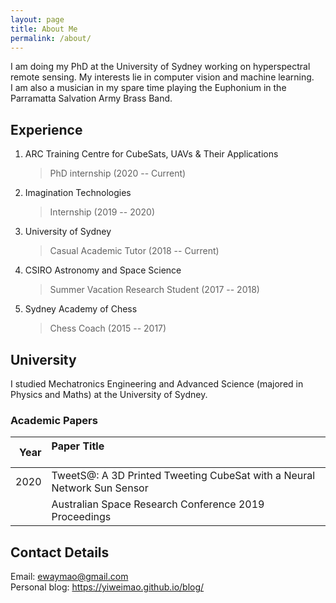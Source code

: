 ```yaml
---
layout: page
title: About Me
permalink: /about/
---
```



I am doing my PhD at the University of Sydney working on hyperspectral remote sensing. My interests lie in computer vision and machine learning. <br>
I am also a musician in my spare time playing the Euphonium in the Parramatta Salvation Army Brass Band.

## Experience
1. ARC Training Centre for CubeSats, UAVs & Their Applications<br>
    > PhD internship (2020 -- Current)
2. Imagination Technologies<br>
    > Internship (2019 -- 2020)
3. University of Sydney<br>
    > Casual Academic Tutor (2018 -- Current)
4. CSIRO Astronomy and Space Science<br>
    > Summer Vacation Research Student (2017 -- 2018)
5. Sydney Academy of Chess<br>
    > Chess Coach (2015 -- 2017)

## University
I studied Mechatronics Engineering and Advanced Science (majored in Physics and Maths) at the University of Sydney.


### Academic Papers


| Year | Paper Title &nbsp; &nbsp; &nbsp; &nbsp; &nbsp; &nbsp; &nbsp; &nbsp; &nbsp; &nbsp; &nbsp; &nbsp; &nbsp; &nbsp; &nbsp; &nbsp; &nbsp; &nbsp; &nbsp; &nbsp; &nbsp; &nbsp; &nbsp; &nbsp; &nbsp; &nbsp; &nbsp; &nbsp; &nbsp; &nbsp; &nbsp; &nbsp; &nbsp; &nbsp; &nbsp; &nbsp; &nbsp; &nbsp; &nbsp; &nbsp; &nbsp; &nbsp; &nbsp; &nbsp; &nbsp; &nbsp; &nbsp; &nbsp; &nbsp; &nbsp; &nbsp; &nbsp; &nbsp; &nbsp; &nbsp; &nbsp; &nbsp; &nbsp; &nbsp; &nbsp; &nbsp; &nbsp; &nbsp; &nbsp; &nbsp; &nbsp; &nbsp; |
| -: | :- |
| 2020 | TweetS@: A 3D Printed Tweeting CubeSat with a Neural Network Sun Sensor |
|   | Australian Space Research Conference 2019 Proceedings |



## Contact Details
Email: <ewaymao@gmail.com><br>
Personal blog: <https://yiweimao.github.io/blog/>
